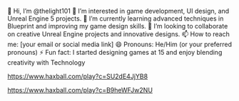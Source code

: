 👋 Hi, I’m @thelight101
👀 I’m interested in game development, UI design, and Unreal Engine 5 projects.
🌱 I’m currently learning advanced techniques in Blueprint and improving my game design skills.
💞️ I’m looking to collaborate on creative Unreal Engine projects and innovative designs.
📫 How to reach me: [your email or social media link]
😄 Pronouns: He/Him (or your preferred pronouns)
⚡ Fun fact: I started designing games at 15 and enjoy blending creativity with Technology

https://www.haxball.com/play?c=SU2dE4JjYB8

https://www.haxball.com/play?c=B9heWFJw2NU
